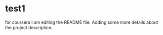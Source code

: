 # test1
for coursera
I am editing the README file. Adding some more details about the project description.

